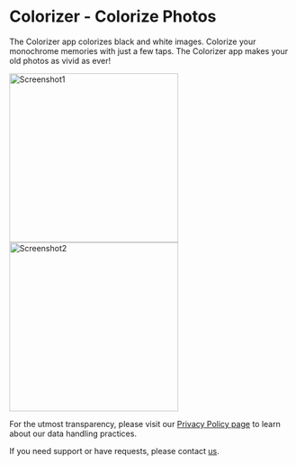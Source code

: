 # Colorizer - Colorize Photos

The Colorizer app colorizes black and white images. Colorize your monochrome memories with just a few taps. The Colorizer app makes your old photos as vivid as ever! 

<img src="https://elibooklover.github.io/Colorizer/Screenshot1.png" alt="Screenshot1" width="300"/><img src="https://elibooklover.github.io/Colorizer/Screenshot2.png" alt="Screenshot2" width="300"/>


For the utmost transparency, please visit our [Privacy Policy page](privacy.md) to learn about our data handling practices.

If you need support or have requests, please contact [us](mailto:appdeveloperkim@gmail.com).
